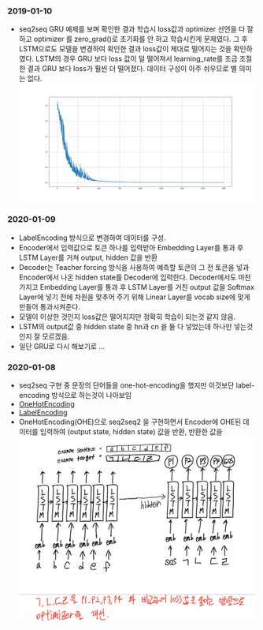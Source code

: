 ### 2019-01-10
- seq2seq GRU 예제를 보며 확인한 결과 학습시 loss값과 optimizer 선언을 다 잘하고 optimizer 를 zero_grad()로 초기화를 안 하고 학습시킨게 문제였다. 그 후 LSTM으로도 모델을 변경하여 확인한 결과 loss값이 제대로 떨어지는 것을 확인하였다. LSTM의 경우 GRU 보다 loss 값이 덜 떨어져서 learning_rate를 조금 조절한 결과 GRU 보다 loss가 훨씬 더 떨어졌다. 데이터 구성이 아주 쉬우므로 별 의미는 없다.
![](https://github.com/JeongMyeong/pytorch-example/blob/master/seq2seq/fig/loss.png)


### 2020-01-09
- LabelEncoding 방식으로 변경하여 데이터를 구성.
- Encoder에서 입력값으로 토큰 하나를 입력받아 Embedding Layer를 통과 후 LSTM Layer를 거쳐 output, hidden 값을 반환
- Decoder는  Teacher forcing 방식을 사용하여 예측할 토큰의 그 전 토큰을 넣과 Encoder에서 나온 hidden state를 Decoder에 입력한다. Decoder에서도 마찬가지고 Embedding Layer를 통과 후 LSTM Layer를 거친 output 값을 Softmax Layer에 넣기 전에 차원을 맞추어 주기 위해 Linear Layer를 vocab size에 맞게 만들어 통과시켜준다. 
- 모델이 이상한 것인지 loss값은 떨어지지만 정확히 학습이 되는것 같지 않음.
- LSTM의 output값 중 hidden state 중 hn과 cn 을 둘 다 넣었는데 하나만 넣는것인지 잘 모르겠음.
- 일단 GRU로 다시 해보기로 ...

### 2020-01-08
- seq2seq 구현 중 문장의 단어들을 one-hot-encoding을 했지만 이것보단 label-encoding 방식으로 하는것이 나아보임
- [OneHotEncoding](https://wikidocs.net/22647)
- [LabelEncoding](https://pinkwink.kr/1247)
- OneHotEncoding(OHE)으로 seq2seq2 을 구현하면서 Encoder에 OHE된 데이터를 입력하여 (output state, hidden state) 값을 반환, 반환한 값을  
![](https://github.com/JeongMyeong/pytorch-example/blob/master/seq2seq/fig/seq2seq%20flow.png)
